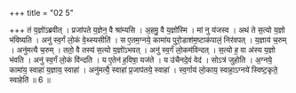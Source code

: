 +++
title = "02 5"

+++
तं य॒ज्ञो॑ऽब्रवीत् । प्रजा॑पते य॒ज्ञेन॒ वै श्रा॑म्यसि । अ॒हमु॒ वै य॒ज्ञो॑स्मि । मां नु य॑जस्व । अथ॑ ते स॒त्यो य॒ज्ञो  भ॑विष्यति । अनु॑ स्व॒र्गं लो॒कं वे॒थ्स्यसीति॑ । स ए॒तम॒ग्नये॒ कामा॑य पुरो॒डाश॑म॒ष्टाक॑पालं॒ निर॑वपत् । य॒ज्ञाय॑  च॒रुम् । अनु॑मत्यै च॒रुम् । ततो॒ वै तस्य॑ स॒त्यो य॒ज्ञो॑ऽभवत् । अनु॑ स्व॒र्गं लो॒कम॑विन्दत् । स॒त्यो ह॒ वा अ॑स्य  य॒ज्ञो भ॑वति । अनु॑ स्व॒र्गं लो॒कं वि॑न्दति । य ए॒तेन॑ ह॒विषा॒ यज॑ते । य उ॑चैनदे॒वं वेद॑ । सोऽत्र॑ जुहोति ।  अ॒ग्नये॒ कामा॑य॒ स्वाहा॑ य॒ज्ञाय॒ स्वाहा॑ । अनु॑मत्यै॒ स्वाहा॑ प्र॒जाप॑तये॒ स्वाहा॑ । स्व॒र्गाय॑ लो॒काय॒ स्वाहा॒ऽग्नये॑  स्विष्ट॒कृते॒ स्वाहेति॑ ॥ 6 ॥  


